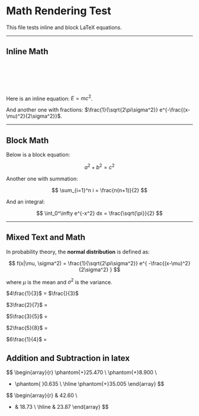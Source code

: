 <script type="text/javascript">
  window.MathJax = {
    tex: {
      inlineMath: [['$', '$'], ['\\(', '\\)']],
      displayMath: [['$$', '$$'], ['\\[', '\\]']],
      processEscapes: true
    },
    options: {
      skipHtmlTags: ['script','noscript','style','textarea','pre','code'] // don't render inside code blocks
    },
    chtml: {
      scale: 1.3  // Increase this number to make fonts bigger
    }
  };
</script>
<script async src="https://cdn.jsdelivr.net/npm/mathjax@3/es5/tex-chtml-full.js"></script>

# Math Rendering Test

This file tests inline and block LaTeX equations.

---

## Inline Math

<br><br><br><br><br>
Here is an inline equation: $E = mc^2$.

And another one with fractions: $\frac{1}{\sqrt{2\pi\sigma^2}} e^{-\frac{(x-\mu)^2}{2\sigma^2}}$.

---

## Block Math

Below is a block equation:

$$
a^2 + b^2 = c^2
$$

<div style="page-break-after: always;"></div>
Another one with summation:

$$
\sum_{i=1}^n i = \frac{n(n+1)}{2}
$$

And an integral:

$$
\int_0^\infty e^{-x^2} dx = \frac{\sqrt{\pi}}{2}
$$

---

## Mixed Text and Math

In probability theory, the **normal distribution** is defined as:

$$
f(x|\mu, \sigma^2) = \frac{1}{\sqrt{2\pi\sigma^2}}
  e^{ -\frac{(x-\mu)^2}{2\sigma^2} }
$$

where $\mu$ is the mean and $\sigma^2$ is the variance.

$4\frac{1}{3}$ = $\frac{}{3}$

$3\frac{2}{7}$ =

$5\frac{3}{5}$ =

$2\frac{5}{8}$ =

$6\frac{1}{4}$ =

## Addition and Subtraction in latex

$$
\begin{array}{r}
   \phantom{+}25.470 \\
   \phantom{+}8.900 \\
+  \phantom{ }0.635 \\ \hline
   \phantom{+}35.005
\end{array}
$$

$$
\begin{array}{r}
& 42.60 \\

- & 18.73 \\
  \hline
  & 23.87
  \end{array}
$$
